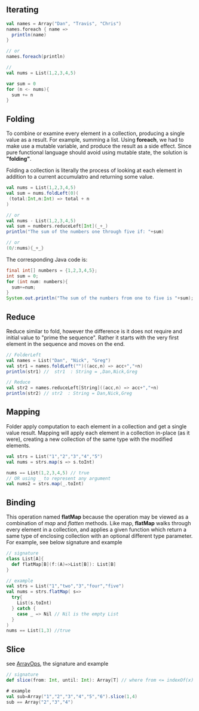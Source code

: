 ## Iterating
```scala
val names = Array("Dan", "Travis", "Chris")
names.foreach { name =>
  println(name)
}

// or
names.foreach(println)

//
val nums = List(1,2,3,4,5)

var sum = 0
for (n <- nums){
  sum += n
}

```

## Folding
To combine or examine every element in a collection, producing a single value as a result. For example, summing a list. Using **foreach**, we had to make use a mutable variable, and produce the result as a side effect. Since pure functional language should avoid using mutable state, the solution is **"folding"**.

Folding a collection is literally the process of looking at each element in addition to a current accumulatro and returning some value.

```scala
val nums = List(1,2,3,4,5)
val sum = nums.foldLeft(0)(
 (total:Int,n:Int) => total + n 
)

// or
val nums - List(1,2,3,4,5)
val sum = numbers.reduceLeft[Int](_+_)
println("The sum of the numbers one through five if: "+sum)

// or 
(0/:nums){_+_}

```
The corresponding Java code is:
```Java
final int[] numbers = {1,2,3,4,5};
int sum = 0;
for (int num: numbers){
  sum+=num;
}
System.out.println("The sum of the numbers from one to five is "+sum);
```

## Reduce
Reduce similar to fold, however the difference is it does not require and initial value to "prime the sequence". Rather it starts with the very first element in the sequence and moves on the end.
```scala
// FolderLeft
val names = List("Dan", "Nick", "Greg")
val str1 = names.foldLeft("")((acc,n) => acc+","+n)
println(str1) //  str1  : String = ,Dan,Nick,Greg

// Reduce
val str2 = names.reduceLeft[String]((acc,n) => acc+","+n)
println(str2) // str2  : String = Dan,Nick,Greg
```

## Mapping
Folder apply computation to each element in a collection and get a single value result. Mapping will apply each element in a collection in-place (as it were), creating a new collection of the same type with the modified elements.

```scala
val strs = List("1","2","3","4","5")
val nums = strs.map(s => s.toInt)

nums == List(1,2,3,4,5) // true
// OR using _ to represent any argument
val nums2 = strs.map(_.toInt)
```

## Binding
This operation named **flatMap** because the operation may be viewed as a combination of *map* and *flatten* methods. Like map, **flatMap** walks through every element in a collection, and applies a given function which return a same type of enclosing collection with an optional different type parameter. For example, see below signature and example

```scala
// signature
class List[A]{
  def flatMap[B](f:(A)=>List[B]): List[B]
}

// example
val strs = List("1","two","3","four","five")
val nums = strs.flatMap( s=>
  try{
    List(s.toInt)
  } catch {
    case _ => Nil // Nil is the empty List
  }
)
nums == List(1,3) //true
```

## Slice
see [ArrayOps](http://www.scala-lang.org/api/current/index.html#scala.collection.mutable.ArrayOps), the signature and example
```scala
// signature
def slice(from: Int, until: Int): Array[T] // where from <= indexOf(x) < until

# example
val sub=Array("1","2","3","4","5","6").slice(1,4)
sub == Array("2","3","4")
```
